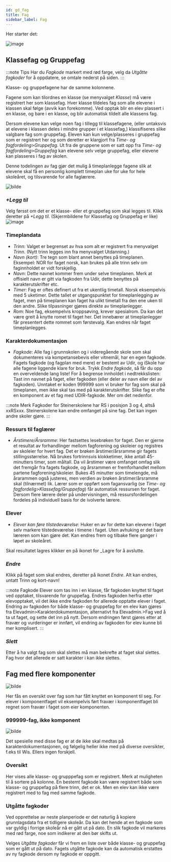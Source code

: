 ```yaml
---
id: gd_fag
title: Fag
sidebar_label: Fag
---
```


Her starter det:

![image](https://github.com/BarmanHanssen/iskole/assets/80097133/a3738e48-fd7b-4bf1-a113-97a5c4aa6c08)

## Klassefag og Gruppefag

:::note Tips
Har du _Fagkode_ markert med rød farge, velg da _Utgåtte fagkoder_ for å oppdatere, se omtale nederst på siden.
:::

Klasse- og gruppefagene har de samme kolonnene.

Fagene som kan tilordnes en klasse (se menyvalget _Klasse_) må være registrert her som klassefag. Hver klasse tildeles fag som alle elevene i klassen skal følge (avvik kan forekomme). Ved opptak blir en elev plassert i en klasse, og bare i en klasse, og blir automatisk tildelt alle klassens fag.

Dersom elevene kan velge noen fag i tillegg til klassefagene, (eller untaksvis at elevene i klassen deles i mindre grupper i et klassefag,) klassifiseres  slike valgbare fag som gruppefag. Eleven kan kun velge/plasseres i gruppefag som er registrert her og som deretter er klargjort fra _Time- og fagfordeling>Gruppefag_. Ut fra de gruppene som er satt opp fra _Time- og fagfordeling>Gruppefag_ kan  elevene selv velge gruppefag, eller elevene kan plasseres i fag av skolen. 

Denne todelingen av fag gjør det mulig å timeplanlegge fagene slik at elevene skal få en personlig komplett timeplan uke for uke for hele skoleåret, og tilsvarende for alle  faglærere.

![bilde](https://github.com/BarmanHanssen/iskole/assets/80097133/cb1a6ccd-29ed-44a1-94cf-a6283a4105d0)

 ### _+Legg til_
Velg førsst om det er et klasse- eller et gruppefag som skal legges til. Klikk deretter på _+Legg til_. (Skjermbildene for Klassefag og Gruppefag er like)
![image](https://github.com/BarmanHanssen/iskole/assets/80097133/2e81ab11-2b2f-47ff-942f-afeabca93d55)

### Timeplandata
- _Trinn_: Valget er begrenset av hva som alt er registrert fra menyvalget _Trinn_. (Nytt trinn legges inn fra menyvalget Utdanning.)
- _Navn (kort)_: Tre tegn som blant annet benyttes på timeplanen. Eksempel: NOR for faget norsk, kan brukes på alle trinn selv om faginnholdet er vidt forskjellig.
- _Navn_: Dette navnet kommer frem under selve timeplanen. Merk at offisielt navn er gitt via fagkoden fra Udir, dette benyttes på karakterutskrifter etc.
- _Timer_: Fag er oftes definert ut fra et ukentlig timetall. Norsk eksempelvis med 5 uketimer. Dette tallet er utgangspunktet for timeplanlegging av faget, men på timeplanen kan faget ha ulikt timetall fra den ene uken til den andre. Slike tilpasninger gjøres direkte av timeplanlegger.
- _Rom_: Noe fag, eksempelvis kroppsøving, krever spesialrom. Da kan det være greit å knytte romet til faget her. Det innebærer at timeplanlegger får presentert dette rommet som førstevalg. Kan endres når faget timeplanlegges.

### Karakterdokumentasjon
- _Fagkode_: Alle fag i grunnskolen og i videregående skole som skal dokumenteres via kompetansebevis eller vitnemål,  har en egen fagkode. Fagets fagkode (og fagplan med mere) er bestemt av Udir, og iSkole har alle fagene liggende klare for bruk. Trykk _Endre fagkode_, så får du opp en overveldende lang liste! For å begrense innholdet i nedtrekkslisten: Tast inn navnet på faget, eller fagkoden (eller deler av navn eller del av fagkoden). Unntaket er koden 999999 som vi bruker for fag som skal på timeplanen, men ikke skal tas med på karakterutskrifter. Slike fag er ofte en komponent av et fag med UDIR-fagkode. Mer om det nedenfor.

:::note Merk 
Fagkoder for Steinerskolene har RS i posisjon 3 og 4, altså xxRSxxx. Steinerskolene kan endre omfanget på sine fag. Det kan ingen andre skoler gjøre.
:::

### Ressurs til faglærer
- _Årstimere/Årsramme_: Her fastsettes lesebrøken for faget. Den er gjerne et resultat av forhandlinger mellom fagforening og skoleier og registres av skoleier for hvert fag. Det er brøken årstimer/årsramme gir fagets stillingsstørrelse. Nå brukes fortrinnsvis klokketimer, ikke antall 45-minutters timer, som måltall. Da vil årstimer være omfanget omfag slik det fremgår fra fagets fagkode, og årsrammen er fremforhandlet mellom partene fagforening/skoleier. Bukes 45 minutter som timelengde, må årarammen også justeres, men verdien av brøken årstimer/årsramme skal (tilnærmet) lik. Lærer som er oppført som fagansvarlig (se _Time- og fagfordelig>Klassefag/Gruppefag_) får automatisk ressursen for faget. Dersom flere lærere deler på undervisningen, må ressursfordelingen fordeles på individuell basis for de ivolverte lærere.  

### Elever
- _Elever kan føre tilstedeværelse_: Huker en av for dette kan elevene i faget selv markere tilstedeværelse i timene i faget. Uten avhuking er det bare læreren som kan gjøre det. Kan endres frem og tilbake flere ganger i løpet av skoleåret.

Skal resultatet lagres klikker en på ikonet for _Lagre for å avslutte.

### _Endre_
Klikk på faget som skal endres, deretter på ikonet _Endre_.
Alt kan endres, untatt Trinn og kort-navn! 

:::note Fagkode
Elever som tas inn i en klasse, får fagkoden knyttet til faget ved opptaket, tilsvarende for gruppefag. Endres fagkoden herfra etter elevopptaket, vil det ikke endre fagkoden for allerede opptatte elever i faget. Endring av fagkoden for både klasse- og gruppefag for en elev kan gjøres fra Elevadmin>Karakterdokumentasjon, alternativt fra Elevadmin.>Fag ved å ta ut faget, og sette det inn på nytt. Dersom endringen først gjøres etter at fravær og vurderinger er innført, vil endring av fagkoden for elev kunne bli mer komplisert.
:::

### _Slett_
Etter å ha valgt fag som skal slettes må man bekrefte at faget skal slettes. Fag hvor det allerede er satt karakter i kan ikke slettes.

## Fag med flere komponenter

![bilde](https://github.com/BarmanHanssen/iskole/assets/80097133/a2dc278b-7b08-4820-b642-9c7b0c4bf201)

Her fås en oversikt over fag som har fått knyttet en komponent til seg. For elever i komponentfaget vil eksempelvis ført fravær i komponentfaget bli regnet som fravær i faget som eier komponenten.

### 999999-fag, ikke komponent

![bilde](https://github.com/BarmanHanssen/iskole/assets/80097133/330f9328-f603-48e3-a2e6-80b388df43ff)

Det spesielle med disse fag er at de ikke skal medtas på karakterdokumentasjonen, og følgelig heller ikke med på diverse oversikter, f.eks til Wis. Ellers ingen forskjell.

### Oversikt
Her vises alle klasse- og grupppefag som er registrert. Merk at muligheten til å sortere på kolonne. En bestemt fagkode kan være registrert både som klasse- og gruppefag på flere trinn, det er ok. Men en elev kan ikke være registrert med to fag med samme fagkode.

### Utgåtte fagkoder

Ved opprettelse av neste planperiode er det naturlig å kopiere grunnlagsdata fra et tidligere skoleår. Da kan det hende at en fagkode som var gyldig i forrige skoleår nå er gått ut på dato. En slik fagkode vil markeres med rød farge, noe som indikerer at den bør skifts ut.

Velges _Utgåtte fagkoder_ får vi frem en liste over både klasse- og gruppefag som er gått ut på dato. Fagets utgåtte fagkode kan da automatisk erstattes av ny fagkode dersom ny fagkode er oppgitt. 
